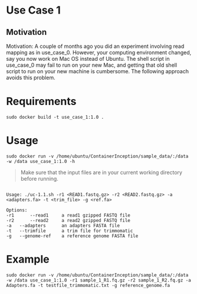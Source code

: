 # Use Case 1 

## Motivation
Motivation: A couple of months ago you did an experiment involving read mapping as in use\_case\_0. However, your computing environment changed, say you now work on Mac OS instead of Ubuntu. The shell script in use\_case\_0 may fail to run on your new Mac, and getting that old shell script to run on your new machine is cumbersome. The following approach avoids this problem. 

# Requirements
```
sudo docker build -t use_case_1:1.0 . 
```

# Usage
```
sudo docker run -v /home/ubuntu/ContainerInception/sample_data/:/data -w /data use_case_1:1.0 -h 
```
> Make sure that the input files are in your current working directory before running.
```

Usage: ./uc-1.1.sh -r1 <READ1.fastq.gz> -r2 <READ2.fastq.gz> -a <adapters.fa> -t <trim_file> -g <ref.fa> 

Options:
-r1 	 --read1 	 a read1 gzipped FASTQ file
-r2 	 --read2 	 a read2 gzipped FASTQ file
-a 	 --adapters 	 an adapters FASTA file
-t 	 --trimfile 	 a trim file for trimmomatic
-g 	 --genome-ref 	 a reference genome FASTA file
```

# Example
```
sudo docker run -v /home/ubuntu/ContainerInception/sample_data/:/data -w /data use_case_1:1.0 -r1 sample_1_R1.fq.gz -r2 sample_1_R2.fq.gz -a Adapters.fa -t testfile_trimmomatic.txt -g reference_genome.fa
```
